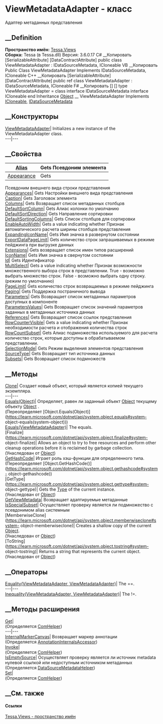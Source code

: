 # ViewMetadataAdapter - класс
Адаптер метаданных представления
## __Definition
 **Пространство имён:** [Tessa.Views](N_Tessa_Views.htm)  
 **Сборка:** Tessa (в Tessa.dll) Версия: 3.6.0.17
C# __Копировать
    [SerializableAttribute]
    [DataContractAttribute]
    public class ViewMetadataAdapter : IDataSourceMetadata, 
    	ICloneable
VB __Копировать
    <SerializableAttribute>
    <DataContractAttribute>
    Public Class ViewMetadataAdapter
    	Implements IDataSourceMetadata, ICloneable
C++ __Копировать
    [SerializableAttribute]
    [DataContractAttribute]
    public ref class ViewMetadataAdapter : IDataSourceMetadata, 
    	ICloneable
F# __Копировать
     [<SerializableAttribute>]
    [<DataContractAttribute>]
    type ViewMetadataAdapter = 
        class
            interface IDataSourceMetadata
            interface ICloneable
        end
Inheritance
    [Object](https://learn.microsoft.com/dotnet/api/system.object) __ ViewMetadataAdapter
Implements
    [ICloneable](https://learn.microsoft.com/dotnet/api/system.icloneable), [IDataSourceMetadata](T_Tessa_Views_IDataSourceMetadata.htm)
##  __Конструкторы
[ViewMetadataAdapter](M_Tessa_Views_ViewMetadataAdapter__ctor.htm)|
Initializes a new instance of the ViewMetadataAdapter class.  
---|---  
##  __Свойства
[Alias](P_Tessa_Views_ViewMetadataAdapter_Alias.htm)|  Gets Псевдоним элемента  
---|---  
[Appearance](P_Tessa_Views_ViewMetadataAdapter_Appearance.htm)|  Gets
Псевдоним внешнего вида строки представления  
[Appearances](P_Tessa_Views_ViewMetadataAdapter_Appearances.htm)|  Gets
Настройки внешнего вида представления  
[Caption](P_Tessa_Views_ViewMetadataAdapter_Caption.htm)|  Gets Заголовок
элемента  
[Columns](P_Tessa_Views_ViewMetadataAdapter_Columns.htm)|  Gets Возвращает
список метаданных столбцов  
[DefaultSortColumn](P_Tessa_Views_ViewMetadataAdapter_DefaultSortColumn.htm)|
Gets Алиас колонки по умолчанию  
[DefaultSortDirection](P_Tessa_Views_ViewMetadataAdapter_DefaultSortDirection.htm)|
Gets Направление сортировки  
[DefaultSortingColumns](P_Tessa_Views_ViewMetadataAdapter_DefaultSortingColumns.htm)|
Gets Список столбцов для сортировки  
[EnableAutoWidth](P_Tessa_Views_ViewMetadataAdapter_EnableAutoWidth.htm)|
Gets a value indicating whether Признак автоматического расчета ширины
столбцов представления  
[ExpandingIconName](P_Tessa_Views_ViewMetadataAdapter_ExpandingIconName.htm)|
Gets Имя значка в развернутом состоянии  
[ExportDataPageLimit](P_Tessa_Views_ViewMetadataAdapter_ExportDataPageLimit.htm)|
Gets количество строк запрашиваемых в режиме пейджинга при выгрузке данных  
[Extensions](P_Tessa_Views_ViewMetadataAdapter_Extensions.htm)|  Gets
возвращает список имен типов расширений  
[IconName](P_Tessa_Views_ViewMetadataAdapter_IconName.htm)|  Gets Имя значка в
свернутом состоянии  
[Id](P_Tessa_Views_ViewMetadataAdapter_Id.htm)|  Gets Идентификатор  
[MultiSelect](P_Tessa_Views_ViewMetadataAdapter_MultiSelect.htm)|  Gets a
value indicating whether Признак возможности множественного выбора строк в
представлении. True - возможно выбрать множество строк. False - возможно
выбрать одну строку.(режим по умолчанию)  
[PageLimit](P_Tessa_Views_ViewMetadataAdapter_PageLimit.htm)|  Gets количество
строк возвращаемых в режиме пейджинга  
[Paging](P_Tessa_Views_ViewMetadataAdapter_Paging.htm)|  Gets Поддержка
постраничного вывода  
[Parameters](P_Tessa_Views_ViewMetadataAdapter_Parameters.htm)|  Gets
Возвращает список метаданных параметров доступных в компоненте  
[ParametersValues](P_Tessa_Views_ViewMetadataAdapter_ParametersValues.htm)|
Gets Возвращает список значений параметров заданных в метаданных источника
данных  
[References](P_Tessa_Views_ViewMetadataAdapter_References.htm)|  Gets
Возвращает список ссылок представления  
[RowCounterVisible](P_Tessa_Views_ViewMetadataAdapter_RowCounterVisible.htm)|
Gets a value indicating whether Признак необходимости расчета и отображения
количества строк  
[RowCountSubset](P_Tessa_Views_ViewMetadataAdapter_RowCountSubset.htm)|  Gets
Алиас подмножества используемого для расчета количество строк, которые
доступны в обрабатываемом представлении.  
[SelectionMode](P_Tessa_Views_ViewMetadataAdapter_SelectionMode.htm)|  Gets
Режим выделения элементов представления  
[SourceType](P_Tessa_Views_ViewMetadataAdapter_SourceType.htm)|  Gets
Возвращает тип источника данных  
[Subsets](P_Tessa_Views_ViewMetadataAdapter_Subsets.htm)|  Gets Возвращает
список подмножеств  
## __Методы
[Clone](M_Tessa_Views_ViewMetadataAdapter_Clone.htm)|  Создает новый объект,
который является копией текущего экземпляра.  
---|---  
[Equals(Object)](M_Tessa_Views_ViewMetadataAdapter_Equals.htm)| Определяет,
равен ли заданный объект
[Object](https://learn.microsoft.com/dotnet/api/system.object) текущему
объекту [Object](https://learn.microsoft.com/dotnet/api/system.object) .  
(Переопределяет
[Object.Equals(Object)](https://learn.microsoft.com/dotnet/api/system.object.equals#system-
object-equals\(system-object\)))  
[Equals(ViewMetadataAdapter)](M_Tessa_Views_ViewMetadataAdapter_Equals_1.htm)|
The equals.  
[Finalize](https://learn.microsoft.com/dotnet/api/system.object.finalize#system-
object-finalize)| Allows an object to try to free resources and perform other
cleanup operations before it is reclaimed by garbage collection.  
(Унаследован от
[Object](https://learn.microsoft.com/dotnet/api/system.object))  
[GetHashCode](M_Tessa_Views_ViewMetadataAdapter_GetHashCode.htm)|  Играет роль
хэш-функции для определенного типа.  
(Переопределяет
[Object.GetHashCode()](https://learn.microsoft.com/dotnet/api/system.object.gethashcode#system-
object-gethashcode))  
[GetType](https://learn.microsoft.com/dotnet/api/system.object.gettype#system-
object-gettype)| Gets the
[Type](https://learn.microsoft.com/dotnet/api/system.type) of the current
instance.  
(Унаследован от
[Object](https://learn.microsoft.com/dotnet/api/system.object))  
[GetViewMetadata](M_Tessa_Views_ViewMetadataAdapter_GetViewMetadata.htm)|
Возвращает адаптируемые метаданные  
[IsSpecialSubset](M_Tessa_Views_ViewMetadataAdapter_IsSpecialSubset.htm)|
Осуществляет проверку является ли подмножество с псевдонимом alias системным  
[MemberwiseClone](https://learn.microsoft.com/dotnet/api/system.object.memberwiseclone#system-
object-memberwiseclone)| Creates a shallow copy of the current
[Object](https://learn.microsoft.com/dotnet/api/system.object).  
(Унаследован от
[Object](https://learn.microsoft.com/dotnet/api/system.object))  
[ToString](https://learn.microsoft.com/dotnet/api/system.object.tostring#system-
object-tostring)| Returns a string that represents the current object.  
(Унаследован от
[Object](https://learn.microsoft.com/dotnet/api/system.object))  
##  __Операторы
[Equality(ViewMetadataAdapter,
ViewMetadataAdapter)](M_Tessa_Views_ViewMetadataAdapter_op_Equality.htm)|  The
==.  
---|---  
[Inequality(ViewMetadataAdapter,
ViewMetadataAdapter)](M_Tessa_Views_ViewMetadataAdapter_op_Inequality.htm)|
The !=.  
## __Методы расширения
[Get](M_Tessa_Extensions_Default_Client_EDS_ComHelper_Get.htm)|  
(Определяется
[ComHelper](T_Tessa_Extensions_Default_Client_EDS_ComHelper.htm))  
---|---  
[InternalMarkerCanvas](M_Tessa_UI_Views_Charting_Annotations_AnnotationInternalsAccessor_InternalMarkerCanvas.htm)|
Возвращает маркер аннотации  
(Определяется
[AnnotationInternalsAccessor](T_Tessa_UI_Views_Charting_Annotations_AnnotationInternalsAccessor.htm))  
[Invoke](M_Tessa_Extensions_Default_Client_EDS_ComHelper_Invoke.htm)|  
(Определяется
[ComHelper](T_Tessa_Extensions_Default_Client_EDS_ComHelper.htm))  
[IsEmptySource](M_Tessa_Views_Workplaces_DataSourceMetadataHelper_IsEmptySource.htm)|
Осуществляет проверку является ли источник metadata нулевой ссылкой или
недоступным источником метаданных  
(Определяется
[DataSourceMetadataHelper](T_Tessa_Views_Workplaces_DataSourceMetadataHelper.htm))  
[Set](M_Tessa_Extensions_Default_Client_EDS_ComHelper_Set.htm)|  
(Определяется
[ComHelper](T_Tessa_Extensions_Default_Client_EDS_ComHelper.htm))  
##  __См. также
#### Ссылки
[Tessa.Views - пространство имён](N_Tessa_Views.htm)
